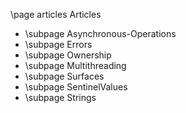 \page articles Articles

- \subpage Asynchronous-Operations
- \subpage Errors
- \subpage Ownership
- \subpage Multithreading
- \subpage Surfaces
- \subpage SentinelValues
- \subpage Strings
